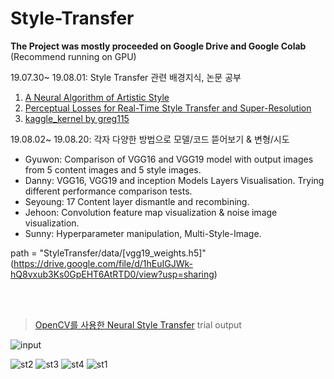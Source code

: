 # Style-Transfer

**The Project was mostly proceeded on Google Drive and Google Colab**
(Recommend running on GPU)

19.07.30~ 19.08.01: Style Transfer 관련 배경지식, 논문 공부
1. [A Neural Algorithm of Artistic Style](https://arxiv.org/abs/1508.06576)
2. [Perceptual Losses for Real-Time Style Transfer and Super-Resolution](https://cs.stanford.edu/people/jcjohns/eccv16/)
3. [kaggle_kernel by greg115](https://www.kaggle.com/greg115/style-transfer)

19.08.02~ 19.08.20: 각자 다양한 방법으로 모델/코드 뜯어보기 & 변형/시도<br>
- Gyuwon: Comparison of VGG16 and VGG19 model with output images from 5 content images and 5 style images.
- Danny: VGG16, VGG19 and inception Models Layers Visualisation. Trying different performance comparison tests.
- Seyoung: 17 Content layer dismantle and recombining.
- Jehoon: Convolution feature map visualization & noise image visualization.
- Sunny: Hyperparameter manipulation, Multi-Style-Image.


path = "StyleTransfer/data/[vgg19_weights.h5]"(https://drive.google.com/file/d/1hEuIGJWk-hQ8vxub3Ks0GpEHT6AtRTD0/view?usp=sharing)

<br><br>


> [OpenCV를 사용한 Neural Style Transfer](https://tykimos.github.io/2018/10/10/Neural_Style_Transfer_with_OpenCV/) trial output

![input](https://user-images.githubusercontent.com/38810970/62348502-ce457d00-b537-11e9-83f8-c48f6db84f6d.jpg)

![st2](https://user-images.githubusercontent.com/38810970/62348495-cab1f600-b537-11e9-9f42-07dd8211b0c0.jpg)
![st3](https://user-images.githubusercontent.com/38810970/62348496-cab1f600-b537-11e9-9335-c30a9df4ed7e.jpg)
![st4](https://user-images.githubusercontent.com/38810970/62348497-cb4a8c80-b537-11e9-8b80-09117100a9a4.jpg)
![st1](https://user-images.githubusercontent.com/38810970/62348499-cd145000-b537-11e9-8bef-e18d8b59cdba.jpg)

